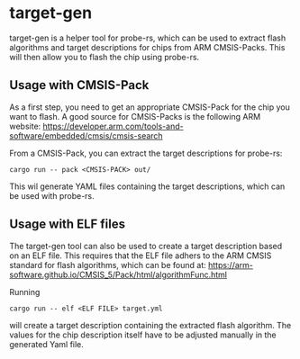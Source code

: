 # target-gen

target-gen is a helper tool for probe-rs, which can be used to extract flash algorithms and target descriptions for
chips from ARM CMSIS-Packs. This will then allow you to flash the chip using probe-rs.

## Usage with CMSIS-Pack

As a first step, you need to get an appropriate CMSIS-Pack for the chip you want to flash. A good source for CMSIS-Packs
is the following ARM website: https://developer.arm.com/tools-and-software/embedded/cmsis/cmsis-search

From a CMSIS-Pack, you can extract the target descriptions for probe-rs:

    cargo run -- pack <CMSIS-PACK> out/

This wil generate YAML files containing the target descriptions, which can be used with probe-rs.

## Usage with ELF files

The target-gen tool can also be used to create a target description based on an ELF file. This
requires that the ELF file adhers to the ARM CMSIS standard for flash algorithms, which
can be found at: https://arm-software.github.io/CMSIS_5/Pack/html/algorithmFunc.html


Running

    cargo run -- elf <ELF FILE> target.yml

will create a target description containing the extracted flash algorithm. The values
for the chip description itself have to be adjusted manually in the generated Yaml file.
